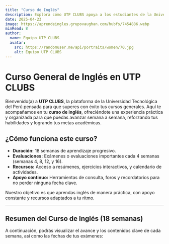 ```yaml
---
title: "Curso de Inglés"
description: Explora cómo UTP CLUBS apoya a los estudiantes de la Universidad Tecnológica del Perú con recursos, resúmenes y evaluaciones para avanzar en el curso general de inglés.
date: 2025-04-23
image: https://aprendeingles.grupovaughan.com/hubfs/7454886.webp
minRead: 8
author:
  name: Equipo UTP CLUBS
  avatar:
    src: https://randomuser.me/api/portraits/women/70.jpg
    alt: Equipo UTP CLUBS
---
```


# Curso General de Inglés en UTP CLUBS

Bienvenido(a) a **UTP CLUBS**, la plataforma de la Universidad Tecnológica del Perú pensada para que superes con éxito tus cursos generales. Aquí te acompañamos en tu **curso de inglés**, ofreciéndote una experiencia práctica y organizada para que puedas avanzar semana a semana, reforzando tus habilidades y logrando tus metas académicas.

## ¿Cómo funciona este curso?

- **Duración:** 18 semanas de aprendizaje progresivo.
- **Evaluaciones:** Exámenes o evaluaciones importantes cada 4 semanas (semanas 4, 8, 12, y 16).
- **Recursos:** Acceso a resúmenes, ejercicios interactivos, y calendario de actividades.
- **Apoyo continuo:** Herramientas de consulta, foros y recordatorios para no perder ninguna fecha clave.

Nuestro objetivo es que aprendas inglés de manera práctica, con apoyo constante y recursos adaptados a tu ritmo.

---

## Resumen del Curso de Inglés (18 semanas)

A continuación, podrás visualizar el avance y los contenidos clave de cada semana, así como las fechas de tus exámenes: